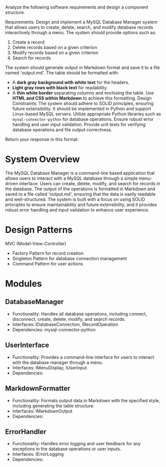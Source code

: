 
Analyze the following software requirements and design a component structure.

Requirements: Design and implement a MySQL Database Manager system that allows users to create, delete, search, and modify database records interactively through a menu. The system should provide options such as:
1. Create a record
2. Delete records based on a given criterion
3. Modify records based on a given criterion
4. Search for records

The system should generate output in Markdown format and save it to a file named 'output.md'. The table should be formatted with:
- A **dark gray background with white text** for the headers.
- **Light gray rows with black text** for readability.
- A **thin white border** separating columns and enclosing the table.
Use **HTML and CSS within Markdown** to achieve this formatting.
Design Constraints: The system should adhere to SOLID principles, ensuring future extensibility. It should be implemented in Python and support Linux-based MySQL servers. Utilize appropriate Python libraries such as `mysql-connector-python` for database operations. Ensure robust error handling and user input validation. Provide unit tests for verifying database operations and file output correctness.

Return your response in this format:

# System Overview
The MySQL Database Manager is a command-line based application that allows users to interact with a MySQL database through a simple menu-driven interface. Users can create, delete, modify, and search for records in the database. The output of the operations is formatted in Markdown and saved to a file called 'output.md', ensuring that the data is easily readable and well-structured. The system is built with a focus on using SOLID principles to ensure maintainability and future extensibility, and it provides robust error handling and input validation to enhance user experience.

# Design Patterns
MVC (Model-View-Controller)
- Factory Pattern for record creation
- Singleton Pattern for database connection management
- Command Pattern for user actions

# Modules

## DatabaseManager
- Functionality: Handles all database operations, including connect, disconnect, create, delete, modify, and search records.
- Interfaces: IDatabaseConnection, IRecordOperation
- Dependencies: mysql-connector-python


## UserInterface
- Functionality: Provides a command-line interface for users to interact with the database manager through a menu.
- Interfaces: IMenuDisplay, IUserInput
- Dependencies: 


## MarkdownFormatter
- Functionality: Formats output data in Markdown with the specified style, including generating the table structure.
- Interfaces: IMarkdownOutput
- Dependencies: 


## ErrorHandler
- Functionality: Handles error logging and user feedback for any exceptions in the database operations or user inputs.
- Interfaces: IErrorLogging
- Dependencies: 

